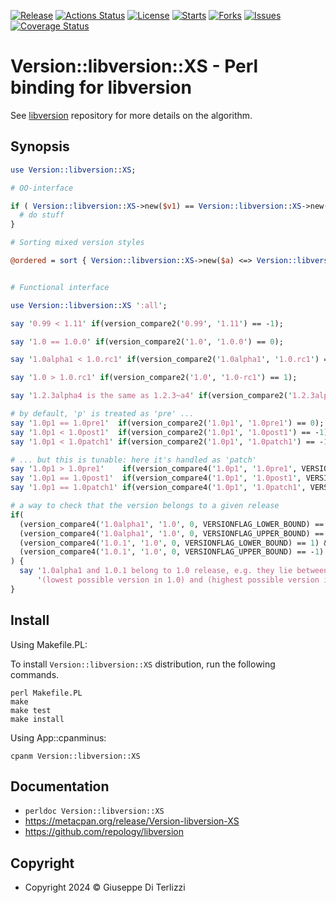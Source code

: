 [![Release](https://img.shields.io/github/release/giterlizzi/perl-Version-libversion-XS.svg)](https://github.com/giterlizzi/perl-Version-libversion-XS/releases) [![Actions Status](https://github.com/giterlizzi/perl-Version-libversion-XS/workflows/linux/badge.svg)](https://github.com/giterlizzi/perl-Version-libversion-XS/actions) [![License](https://img.shields.io/github/license/giterlizzi/perl-Version-libversion-XS.svg)](https://github.com/giterlizzi/perl-Version-libversion-XS) [![Starts](https://img.shields.io/github/stars/giterlizzi/perl-Version-libversion-XS.svg)](https://github.com/giterlizzi/perl-Version-libversion-XS) [![Forks](https://img.shields.io/github/forks/giterlizzi/perl-Version-libversion-XS.svg)](https://github.com/giterlizzi/perl-Version-libversion-XS) [![Issues](https://img.shields.io/github/issues/giterlizzi/perl-Version-libversion-XS.svg)](https://github.com/giterlizzi/perl-Version-libversion-XS/issues) [![Coverage Status](https://coveralls.io/repos/github/giterlizzi/perl-Version-libversion-XS/badge.svg)](https://coveralls.io/github/giterlizzi/perl-Version-libversion-XS)

# Version::libversion::XS - Perl binding for libversion

See [libversion](https://github.com/repology/libversion) repository for
more details on the algorithm.

## Synopsis

```.pl
use Version::libversion::XS;

# OO-interface

if ( Version::libversion::XS->new($v1) == Version::libversion::XS->new($v2) ) {
  # do stuff
}

# Sorting mixed version styles

@ordered = sort { Version::libversion::XS->new($a) <=> Version::libversion::XS->new($b) } @list;


# Functional interface

use Version::libversion::XS ':all';

say '0.99 < 1.11' if(version_compare2('0.99', '1.11') == -1);

say '1.0 == 1.0.0' if(version_compare2('1.0', '1.0.0') == 0);

say '1.0alpha1 < 1.0.rc1' if(version_compare2('1.0alpha1', '1.0.rc1') == -1);

say '1.0 > 1.0.rc1' if(version_compare2('1.0', '1.0-rc1') == 1);

say '1.2.3alpha4 is the same as 1.2.3~a4' if(version_compare2('1.2.3alpha4', '1.2.3~a4') == 0);

# by default, 'p' is treated as 'pre' ...
say '1.0p1 == 1.0pre1'  if(version_compare2('1.0p1', '1.0pre1') == 0);
say '1.0p1 < 1.0post1'  if(version_compare2('1.0p1', '1.0post1') == -1);
say '1.0p1 < 1.0patch1' if(version_compare2('1.0p1', '1.0patch1') == -1);

# ... but this is tunable: here it's handled as 'patch'
say '1.0p1 > 1.0pre1'    if(version_compare4('1.0p1', '1.0pre1', VERSIONFLAG_P_IS_PATCH, 0) == 1);
say '1.0p1 == 1.0post1'  if(version_compare4('1.0p1', '1.0post1', VERSIONFLAG_P_IS_PATCH, 0) == 0);
say '1.0p1 == 1.0patch1' if(version_compare4('1.0p1', '1.0patch1', VERSIONFLAG_P_IS_PATCH, 0) == 0);

# a way to check that the version belongs to a given release
if(
  (version_compare4('1.0alpha1', '1.0', 0, VERSIONFLAG_LOWER_BOUND) == 1) &&
  (version_compare4('1.0alpha1', '1.0', 0, VERSIONFLAG_UPPER_BOUND) == -1) &&
  (version_compare4('1.0.1', '1.0', 0, VERSIONFLAG_LOWER_BOUND) == 1) &&
  (version_compare4('1.0.1', '1.0', 0, VERSIONFLAG_UPPER_BOUND) == -1)
) {
  say '1.0alpha1 and 1.0.1 belong to 1.0 release, e.g. they lie between' .
      '(lowest possible version in 1.0) and (highest possible version in 1.0)';
}
```

## Install

Using Makefile.PL:

To install `Version::libversion::XS` distribution, run the following commands.

    perl Makefile.PL
    make
    make test
    make install

Using App::cpanminus:

    cpanm Version::libversion::XS


## Documentation

 - `perldoc Version::libversion::XS`
 - https://metacpan.org/release/Version-libversion-XS
 - https://github.com/repology/libversion


## Copyright

 - Copyright 2024 © Giuseppe Di Terlizzi
